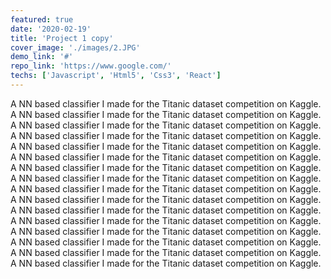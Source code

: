 ```yaml
---
featured: true
date: '2020-02-19'
title: 'Project 1 copy'
cover_image: './images/2.JPG'
demo_link: '#'
repo_link: 'https://www.google.com/'
techs: ['Javascript', 'Html5', 'Css3', 'React']
---
```


A NN based classifier I made for the Titanic dataset competition on Kaggle. A NN based classifier I made for the Titanic dataset competition on Kaggle. A NN based classifier I made for the Titanic dataset competition on Kaggle. A NN based classifier I made for the Titanic dataset competition on Kaggle. A NN based classifier I made for the Titanic dataset competition on Kaggle. A NN based classifier I made for the Titanic dataset competition on Kaggle. A NN based classifier I made for the Titanic dataset competition on Kaggle. A NN based classifier I made for the Titanic dataset competition on Kaggle. A NN based classifier I made for the Titanic dataset competition on Kaggle. A NN based classifier I made for the Titanic dataset competition on Kaggle. A NN based classifier I made for the Titanic dataset competition on Kaggle. A NN based classifier I made for the Titanic dataset competition on Kaggle. A NN based classifier I made for the Titanic dataset competition on Kaggle. A NN based classifier I made for the Titanic dataset competition on Kaggle. A NN based classifier I made for the Titanic dataset competition on Kaggle. A NN based classifier I made for the Titanic dataset competition on Kaggle.